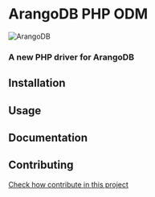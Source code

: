 # ArangoDB PHP ODM
![ArangoDB](https://www.arangodb.com/wp-content/uploads/2016/05/ArangoDB_logo_@2.png)

### A new PHP driver for ArangoDB

## Installation

## Usage

## Documentation

## Contributing
[Check how contribute in this project](CONTRIBUTING.md)
